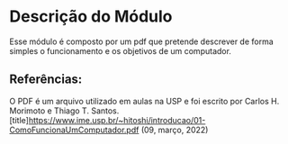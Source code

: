 # Descrição do Módulo

Esse módulo é composto por um pdf que pretende descrever de forma simples o funcionamento e os objetivos de um computador.


## Referências: 

O PDF é um arquivo utilizado em aulas na USP e foi escrito por Carlos H. Morimoto e Thiago T. Santos.
[title]https://www.ime.usp.br/~hitoshi/introducao/01-ComoFuncionaUmComputador.pdf (09, março, 2022)